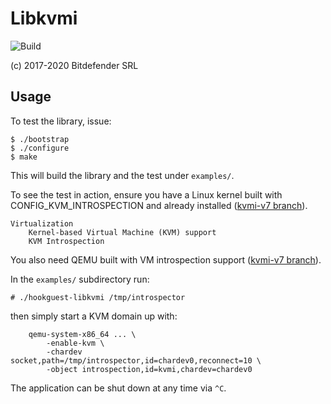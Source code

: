 # Libkvmi

![Build](https://github.com/bitdefender/libkvmi/workflows/Build/badge.svg)

(c) 2017-2020 Bitdefender SRL

## Usage

To test the library, issue:
```
$ ./bootstrap
$ ./configure
$ make
```
This will build the library and the test under `examples/`.

To see the test in action, ensure you have a Linux kernel built with
CONFIG_KVM_INTROSPECTION and already installed
([kvmi-v7 branch](https://github.com/KVM-VMI/kvm/tree/kvmi-v7)).

	Virtualization
		Kernel-based Virtual Machine (KVM) support
		KVM Introspection

You also need QEMU built with VM introspection support
([kvmi-v7 branch](https://github.com/KVM-VMI/qemu/tree/kvmi-v7)).

In the `examples/` subdirectory run:
```
# ./hookguest-libkvmi /tmp/introspector
```
then simply start a KVM domain up with:
```
	qemu-system-x86_64 ... \
		-enable-kvm \
		-chardev socket,path=/tmp/introspector,id=chardev0,reconnect=10 \
		-object introspection,id=kvmi,chardev=chardev0
```

The application can be shut down at any time via `^C`.
